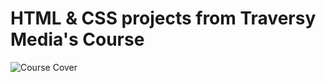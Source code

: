 # HTML & CSS projects from Traversy Media's Course

![Course Cover](https://i.ibb.co/LtK9pmL/modern-html-css-from-the-beginning-including-sass.jpg)
